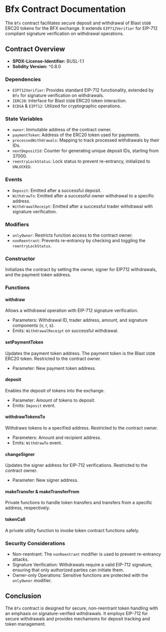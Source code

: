 # Bfx Contract Documentation

The `Bfx` contract facilitates secure deposit and withdrawal of Blast `USDB` ERC20 tokens for the BFX exchange. It extends `EIP712Verifier` for EIP-712 compliant signature verification on withdrawal operations.

## Contract Overview

- **SPDX-License-Identifier:** BUSL-1.1
- **Solidity Version:** ^0.8.0

### Dependencies

- `EIP712Verifier`: Provides standard EIP-712 functionality, extended by `Bfx` for signature verification on withdrawals.
- `IERC20`: Interface for Blast `USDB` ERC20 token interaction.
- `ECDSA` & `EIP712`: Utilized for cryptographic operations.

### State Variables

- `owner`: Immutable address of the contract owner.
- `paymentToken`: Address of the ERC20 token used for payments.
- `processedWithdrawals`: Mapping to track processed withdrawals by their IDs.
- `nextDepositId`: Counter for generating unique deposit IDs, starting from 37000.
- `reentryLockStatus`: Lock status to prevent re-entrancy, initialized to `UNLOCKED`.

### Events

- `Deposit`: Emitted after a successful deposit.
- `WithdrawTo`: Emitted after a successful owner withdrawal to a specific address.
- `WithdrawalReceipt`: Emitted after a successful trader withdrawal with signature verification.

### Modifiers

- `onlyOwner`: Restricts function access to the contract owner.
- `nonReentrant`: Prevents re-entrancy by checking and toggling the `reentryLockStatus`.

### Constructor

Initializes the contract by setting the owner, signer for EIP712 withdrawals, and the payment token address.

### Functions

#### withdraw

Allows a withdrawal operation with EIP-712 signature verification.

- Parameters: Withdrawal ID, trader address, amount, and signature components (v, r, s).
- Emits: `WithdrawalReceipt` on successful withdrawal.

#### setPaymentToken

Updates the payment token address. The payment token is the Blast `USDB` ERC20 token. Restricted to the contract owner.

- Parameter: New payment token address.

#### deposit

Enables the deposit of tokens into the exchange.

- Parameter: Amount of tokens to deposit.
- Emits: `Deposit` event.

#### withdrawTokensTo

Withdraws tokens to a specified address. Restricted to the contract owner.

- Parameters: Amount and recipient address.
- Emits: `WithdrawTo` event.

#### changeSigner

Updates the signer address for EIP-712 verifications. Restricted to the contract owner.

- Parameter: New signer address.

#### makeTransfer & makeTransferFrom

Private functions to handle token transfers and transfers from a specific address, respectively.

#### tokenCall

A private utility function to invoke token contract functions safely.

### Security Considerations

- Non-reentrant: The `nonReentrant` modifier is used to prevent re-entrancy attacks.
- Signature Verification: Withdrawals require a valid EIP-712 signature, ensuring that only authorized parties can initiate them.
- Owner-only Operations: Sensitive functions are protected with the `onlyOwner` modifier.

## Conclusion

The `Bfx` contract is designed for secure, non-reentrant token handling with an emphasis on signature-verified withdrawals. It employs EIP-712 for secure withdrawals and provides mechanisms for deposit tracking and token management.

